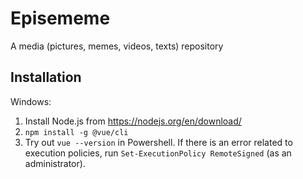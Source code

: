# Episememe
A media (pictures, memes, videos, texts) repository

## Installation
Windows:
1. Install Node.js from https://nodejs.org/en/download/
2. `npm install -g @vue/cli`
3. Try out `vue --version` in Powershell. If there is an error related to execution policies, run `Set-ExecutionPolicy RemoteSigned` (as an administrator).

